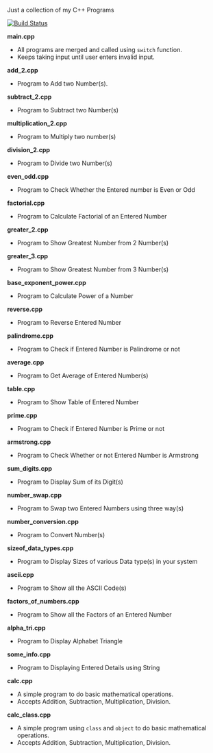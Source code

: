 Just a collection of my C++ Programs

[![Build Status](https://travis-ci.org/crazyuploader/CPP.svg?branch=master)](https://travis-ci.org/crazyuploader/CPP)

<b>main.cpp</b>
* All programs are merged and called using `switch` function.
* Keeps taking input until user enters invalid input.

<b>add_2.cpp</b>
* Program to Add two Number(s).

<b>subtract_2.cpp</b>
* Program to Subtract two Number(s)

<b>multiplication_2.cpp</b>
* Program to Multiply two number(s)

<b>division_2.cpp</b>
* Program to Divide two Number(s)

<b>even_odd.cpp</b>
* Program to Check Whether the Entered number is Even or Odd

<b>factorial.cpp</b>
* Program to Calculate Factorial of an Entered Number

<b>greater_2.cpp</b>
* Program to Show Greatest Number from 2 Number(s)

<b>greater_3.cpp</b>
* Program to Show Greatest Number from 3 Number(s)

<b>base_exponent_power.cpp</b>
* Program to Calculate Power of a Number

<b>reverse.cpp</b>
* Program to Reverse Entered Number

<b>palindrome.cpp</b>
* Program to Check if Entered Number is Palindrome or not

<b>average.cpp</b>
* Program to Get Average of Entered Number(s)

<b>table.cpp</b>
* Program to Show Table of Entered Number

<b>prime.cpp</b>
* Program to Check if Entered Number is Prime or not

<b>armstrong.cpp</b>
* Program to Check Whether or not Entered Number is Armstrong

<b>sum_digits.cpp</b>
* Program to Display Sum of its Digit(s)

<b>number_swap.cpp</b>
* Program to Swap two Entered Numbers using three way(s)

<b>number_conversion.cpp</b>
* Program to Convert Number(s)

<b>sizeof_data_types.cpp</b>
* Program to Display Sizes of various Data type(s) in your system

<b>ascii.cpp</b>
* Program to Show all the ASCII Code(s)

<b>factors_of_numbers.cpp</b>
* Program to Show all the Factors of an Entered Number

<b>alpha_tri.cpp</b>
* Program to Display Alphabet Triangle

<b>some_info.cpp</b>
* Program to Displaying Entered Details using String

<b>calc.cpp</b>
* A simple program to do basic mathematical operations.
* Accepts Addition, Subtraction, Multiplication, Division.

<b>calc_class.cpp</b>
* A simple program using `class` and `object` to do basic mathematical operations.
* Accepts Addition, Subtraction, Multiplication, Division.
